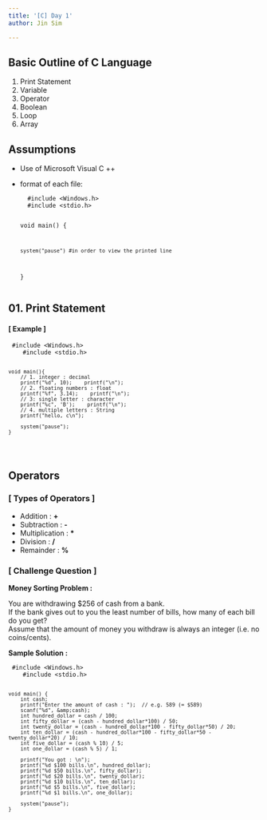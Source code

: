 ```yaml
---
title: '[C] Day 1'
author: Jin Sim

---
```


<h2 id="basic-outline-of-c-language">Basic Outline of C Language</h2>
<ol>
<li>Print Statement</li>
<li>Variable</li>
<li>Operator</li>
<li>Boolean</li>
<li>Loop</li>
<li>Array</li>
</ol>
<h2 id="assumptions">Assumptions</h2>
<ul>
<li>
<p>Use of Microsoft Visual C ++</p>
</li>
<li>
<p>format of each file:</p>
<pre><code>  #include &lt;Windows.h&gt;
  #include &lt;stdio.h&gt;

  void main() {
  
  	system("pause")	#in order to view the printed line
  }
</code></pre>
</li>
</ul>
<h2 id="print-statement">01. Print Statement</h2>
<h4 id="example-">[ Example ]</h4>
<pre><code>	#include &lt;Windows.h&gt;
	#include &lt;stdio.h&gt;

    void main(){
        // 1. integer : decimal
        printf("%d", 10);    printf("\n");
        // 2. floating numbers : float
        printf("%f", 3.14);    printf("\n");
        // 3: single letter : character
        printf("%c", 'B');    printf("\n");
        // 4. multiple letters : String
        printf("hello, c\n");

        system("pause");
    }
</code></pre>
<h2 id="operators">Operators</h2>
<h3 id="types-of-operators-">[ Types of Operators ]</h3>
<ul>
<li>Addition	: 	<strong>+</strong></li>
<li>Subtraction	:	<strong>-</strong></li>
<li>Multiplication	:	<strong>*</strong></li>
<li>Division	:	<strong>/</strong></li>
<li>Remainder	:	<strong>%</strong></li>
</ul>
<h3 id="challenge-question-">[ Challenge Question ]</h3>
<p><strong>Money Sorting Problem :</strong></p>
<p>You are withdrawing $256 of cash from a bank.<br>
If the bank gives out to you the least number of bills, how many of each bill do you get?<br>
Assume that the amount of money you withdraw is always an integer (i.e. no coins/cents).</p>
<p><strong>Sample Solution :</strong></p>
<pre><code>	#include &lt;Windows.h&gt;
	#include &lt;stdio.h&gt;

	void main() {
		int cash;
		printf("Enter the amount of cash : ");	// e.g. 589 (= $589)
		scanf("%d", &amp;cash);
		int hundred_dollar = cash / 100;
		int fifty_dollar = (cash - hundred_dollar*100) / 50;
		int twenty_dollar = (cash - hundred_dollar*100 - fifty_dollar*50) / 20;
		int ten_dollar = (cash - hundred_dollar*100 - fifty_dollar*50 - twenty_dollar*20) / 10;
		int five_dollar = (cash % 10) / 5;
		int one_dollar = (cash % 5) / 1;
			
		printf("You got : \n");
		printf("%d $100 bills.\n", hundred_dollar);
		printf("%d $50 bills.\n", fifty_dollar);
		printf("%d $20 bills.\n", twenty_dollar);
		printf("%d $10 bills.\n", ten_dollar);
		printf("%d $5 bills.\n", five_dollar);
		printf("%d $1 bills.\n", one_dollar);

		system("pause");
	}
</code></pre>

